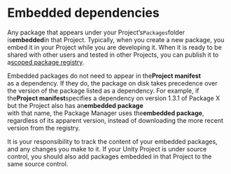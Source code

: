 # Embedded dependencies

Any package that appears under your Project’s`Packages`folder is**embedded**in that Project. Typically, when you create a new package, you embed it in your Project while you are developing it. When it is ready to be shared with other users and tested in other Projects, you can publish it to a[scoped package registry](https://docs.unity3d.com/2019.2/Documentation/Manual/upm-scoped.html).

Embedded packages do not need to appear in the**Project manifest**  
as a dependency. If they do, the package on disk takes precedence over the version of the package listed as a dependency. For example, if the**Project manifest**specifies a dependency on version 1.3.1 of Package X but the Project also has an**embedded package**  
with that name, the Package Manager uses the**embedded package**, regardless of its apparent version, instead of downloading the more recent version from the registry.

It is your responsibility to track the content of your embedded packages, and any changes you make to it. If your Unity Project is under source control, you should also add packages embedded in that Project to the same source control.

  


